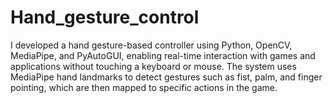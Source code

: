 # Hand_gesture_control
I developed a hand gesture-based controller using Python, OpenCV, MediaPipe, and PyAutoGUI, enabling real-time interaction with games and applications without touching a keyboard or mouse.  The system uses MediaPipe hand landmarks to detect gestures such as fist, palm, and finger pointing, which are then mapped to specific actions in the game. 
